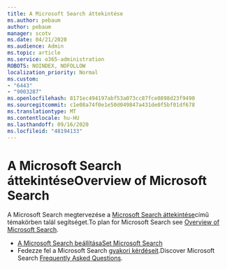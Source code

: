 ```yaml
---
title: A Microsoft Search áttekintése
ms.author: pebaum
author: pebaum
manager: scotv
ms.date: 04/21/2020
ms.audience: Admin
ms.topic: article
ms.service: o365-administration
ROBOTS: NOINDEX, NOFOLLOW
localization_priority: Normal
ms.custom:
- "6443"
- "9003287"
ms.openlocfilehash: 8171ec494197abf53a073cc87fce0898d23f9490
ms.sourcegitcommit: c1e08a74f0e1e50d049847a431de0f5bf01df678
ms.translationtype: MT
ms.contentlocale: hu-HU
ms.lasthandoff: 09/16/2020
ms.locfileid: "48194133"
---
```

# <a name="overview-of-microsoft-search"></a><span data-ttu-id="07776-102">A Microsoft Search áttekintése</span><span class="sxs-lookup"><span data-stu-id="07776-102">Overview of Microsoft Search</span></span>

<span data-ttu-id="07776-103">A Microsoft Search megtervezése a [Microsoft Search áttekintése](https://docs.microsoft.com/microsoftsearch/overview-microsoft-search)című témakörben talál segítséget.</span><span class="sxs-lookup"><span data-stu-id="07776-103">To plan for Microsoft Search see [Overview of Microsoft Search](https://docs.microsoft.com/microsoftsearch/overview-microsoft-search).</span></span>

- [<span data-ttu-id="07776-104">A Microsoft Search beállítása</span><span class="sxs-lookup"><span data-stu-id="07776-104">Set Microsoft Search</span></span>](https://docs.microsoft.com/microsoftsearch/setup-microsoft-search)
- <span data-ttu-id="07776-105">Fedezze fel a Microsoft Search [gyakori kérdéseit](https://docs.microsoft.com/microsoftsearch/faqs).</span><span class="sxs-lookup"><span data-stu-id="07776-105">Discover Microsoft Search [Frequently Asked Questions](https://docs.microsoft.com/microsoftsearch/faqs).</span></span>
